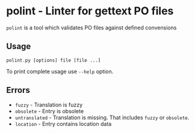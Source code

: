 # polint - Linter for gettext PO files #

`polint` is a tool which validates PO files against defined convensions

## Usage ##
```
polint.py [options] file [file ...]
```
To print complete usage use `--help` option.


## Errors ##
 * `fuzzy` - Translation is fuzzy
 * `obsolete` - Entry is obsolete
 * `untranslated` - Translation is missing. That includes `fuzzy` or `obsolete`.
 * `location` - Entry contains location data
